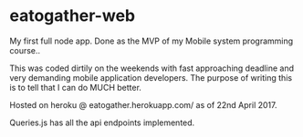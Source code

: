 # eatogather-web

My first full node app. Done as the MVP of my Mobile system programming course..

This was coded dirtily on the weekends with fast approaching deadline and very demanding mobile application developers. The purpose of writing this is to tell that I can do MUCH better. 

Hosted on heroku @ eatogather.herokuapp.com/ as of 22nd April 2017.

Queries.js has all the api endpoints implemented. 
 
